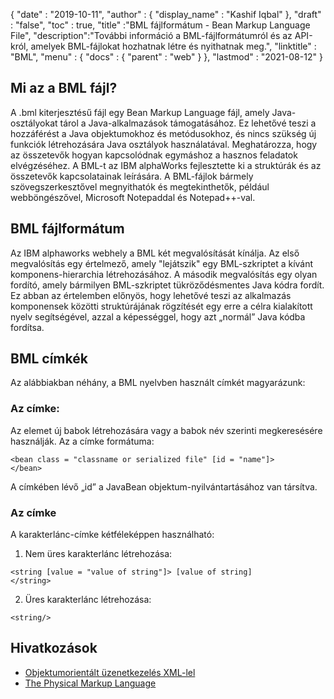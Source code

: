 {
  "date" : "2019-10-11",
  "author" : {
    "display_name" : "Kashif Iqbal"
},
  "draft" : "false",
  "toc" : true,
  "title" :"BML fájlformátum - Bean Markup Language File",
  "description":"További információ a BML-fájlformátumról és az API-król, amelyek BML-fájlokat hozhatnak létre és nyithatnak meg.",
  "linktitle" : "BML",
  "menu" : {
    "docs" : {
      "parent" : "web"
}
},
  "lastmod" : "2021-08-12"
}

## Mi az a BML fájl?

A .bml kiterjesztésű fájl egy Bean Markup Language fájl, amely Java-osztályokat tárol a Java-alkalmazások támogatásához. Ez lehetővé teszi a hozzáférést a Java objektumokhoz és metódusokhoz, és nincs szükség új funkciók létrehozására Java osztályok használatával. Meghatározza, hogy az összetevők hogyan kapcsolódnak egymáshoz a hasznos feladatok elvégzéséhez. A BML-t az IBM alphaWorks fejlesztette ki a struktúrák és az összetevők kapcsolatainak leírására. A BML-fájlok bármely szövegszerkesztővel megnyithatók és megtekinthetők, például webböngészővel, Microsoft Notepaddal és Notepad++-val.

## BML fájlformátum

Az IBM alphaworks webhely a BML két megvalósítását kínálja. Az első megvalósítás egy értelmező, amely "lejátszik" egy BML-szkriptet a kívánt komponens-hierarchia létrehozásához. A második megvalósítás egy olyan fordító, amely bármilyen BML-szkriptet tükröződésmentes Java kódra fordít. Ez abban az értelemben előnyös, hogy lehetővé teszi az alkalmazás komponensek közötti struktúrájának rögzítését egy erre a célra kialakított nyelv segítségével, azzal a képességgel, hogy azt „normál” Java kódba fordítsa.

## BML címkék

Az alábbiakban néhány, a BML nyelvben használt címkét magyarázunk:

### Az<bean> címke:

Az<bean> elemet új babok létrehozására vagy a babok név szerinti megkeresésére használják. Az<bean> a címke formátuma:
```
<bean class = "classname or serialized file" [id = "name"]>
</bean>
```
A címkében lévő „id” a JavaBean objektum-nyilvántartásához van társítva.

### Az<string> címke

A karakterlánc-címke kétféleképpen használható:

1. Nem üres karakterlánc létrehozása:

```
<string [value = "value of string"]> [value of string]
</string>
```
2. Üres karakterlánc létrehozása:

```
<string/>
```
## Hivatkozások

* [Objektumorientált üzenetkezelés XML-lel](https://docs.oracle.com/cd/A87860_01/doc/appdev.817/a86030/adx16nt5.htm)
* [The Physical Markup Language](http://web.mit.edu/mecheng/pml/standards.htm)


